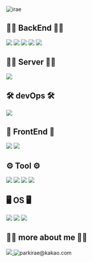 ![irae](https://user-images.githubusercontent.com/76719977/201896145-b6816efd-9ff7-495f-a42c-9bc77e8b0abf.png)

## 🙋‍♂️ BackEnd 🙋‍♂️

<div>
<img src="https://img.shields.io/badge/Java-007396?style=flat-square&logo=Java&logoColor=white"/>
<img src="https://img.shields.io/badge/Spring Boot-6DB33F?style=flat-square&logo=Spring Boot&logoColor=white"/> 
<img src="https://img.shields.io/badge/SpringSecurity-White?style=flat&logo=SpringSecurity&logoColor=gray"/>
<img src="https://img.shields.io/badge/Hibernate-White?style=flat&logo=Hibernate&logoColor=gray"/>
<img src="https://img.shields.io/badge/myBatis-White?style=flat&logo=myBatis&logoColor=gray"/>
</div>

## 👨‍💻 Server 👨‍💻

<div>
<img src="https://img.shields.io/badge/MariaDB-white?style=flat&logo=MariaDB&logoColor=gray"/>
</div>

## 🛠️ devOps 🛠️

<div>
<img src="https://img.shields.io/badge/AmazonAWS-white?style=flat&logo=AmazonAWS&logoColor=gray"/>
</div>  

## 💄 FrontEnd 💄

<div>
<img src="https://img.shields.io/badge/JavaScript-F7DF1E?style=flat-square&logo=JavaScript&logoColor=white"/>
<img src="https://img.shields.io/badge/React-61DAFB?style=flat-square&logo=React&logoColor=white"/> 
</div>

## ⚙️ Tool ⚙️

<div>
<img src="https://img.shields.io/badge/IntelliJ IDEA-000000?style=flat-square&logo=IntelliJ IDEA&logoColor=white"/>
<img src="https://img.shields.io/badge/Visual Studio Code-007ACC?style=flat-square&logo=Visual Studio Code&logoColor=white"/>
<img src="https://img.shields.io/badge/Git-F05032?style=flat-square&logo=Git&logoColor=white"/> 
<img src="https://img.shields.io/badge/Github-181717?style=flat-square&logo=Github&logoColor=white"/>
</div>

## 🖥️ OS 🖥️

<div>
<img src="https://img.shields.io/badge/Ubuntu-White?style=flat&logo=Ubuntu&logoColor=gray"/>
<img src="https://img.shields.io/badge/Windows11-White?style=flat&logo=Windows11&logoColor=gray"/>
<img src="https://img.shields.io/badge/macOS-White?style=flat&logo=Apple&logoColor=gray"/>
</div>

## 🤷‍♂️ more about me 🤷‍♂️

<div>
<a href = "https://velog.io/@parkirae" target="_blank" rel="opener"  >
<img src="https://img.shields.io/badge/Velog-20C997?style=flat-square&logo=Velog&logoColor=white"/> 
</a>
<img title="parkirae@kakao.com" src="https://img.shields.io/badge/parkirae@kakao.com-EA4335?style=flat-square&logo=kakao&logoColor=white"/>
</div>
